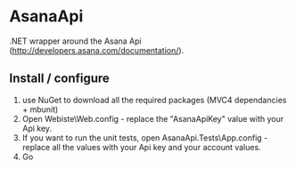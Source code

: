 AsanaApi
========
.NET wrapper around the Asana Api (http://developers.asana.com/documentation/).

## Install / configure
1. use NuGet to download all the required packages (MVC4 dependancies + mbunit)
2. Open Webiste\Web.config - replace the "AsanaApiKey" value with your Api key.
3. If you want to run the unit tests, open AsanaApi.Tests\App.config - replace all the values with your Api key and your account values.
4. Go

